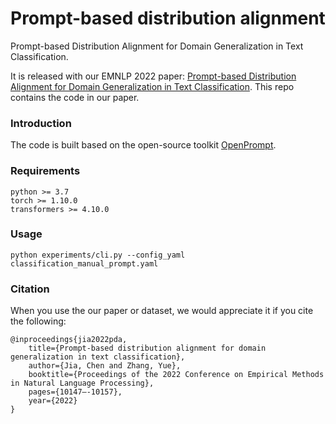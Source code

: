 # Prompt-based distribution alignment
Prompt-based Distribution Alignment for Domain Generalization in Text Classification.

It is released with our EMNLP 2022 paper: [Prompt-based Distribution Alignment for Domain Generalization in Text Classification](https://preview.aclanthology.org/emnlp-22-ingestion/2022.emnlp-main.690/). This repo contains the code in our paper. 


### Introduction
The code is built based on the open-source toolkit [OpenPrompt](https://github.com/thunlp/OpenPrompt). 

### Requirements
```
python >= 3.7
torch >= 1.10.0
transformers >= 4.10.0
```

### Usage
```
python experiments/cli.py --config_yaml classification_manual_prompt.yaml 
```

  


### Citation
When you use the our paper or dataset, we would appreciate it if you cite the following:
```
@inproceedings{jia2022pda,
	title={Prompt-based distribution alignment for domain generalization in text classification},
	author={Jia, Chen and Zhang, Yue},
	booktitle={Proceedings of the 2022 Conference on Empirical Methods in Natural Language Processing},
	pages={10147–-10157},
	year={2022}
}

```
